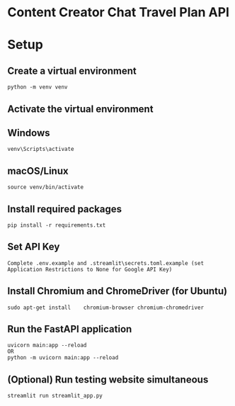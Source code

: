 # Content Creator Chat Travel Plan API

# Setup
## Create a virtual environment
    python -m venv venv
## Activate the virtual environment
## Windows
    venv\Scripts\activate
## macOS/Linux
    source venv/bin/activate

## Install required packages
    pip install -r requirements.txt

## Set API Key
    Complete .env.example and .streamlit\secrets.toml.example (set Application Restrictions to None for Google API Key)

## Install Chromium and ChromeDriver (for Ubuntu)
    sudo apt-get install    chromium-browser chromium-chromedriver

## Run the FastAPI application
    uvicorn main:app --reload
    OR
    python -m uvicorn main:app --reload

## (Optional) Run testing website simultaneous
    streamlit run streamlit_app.py

